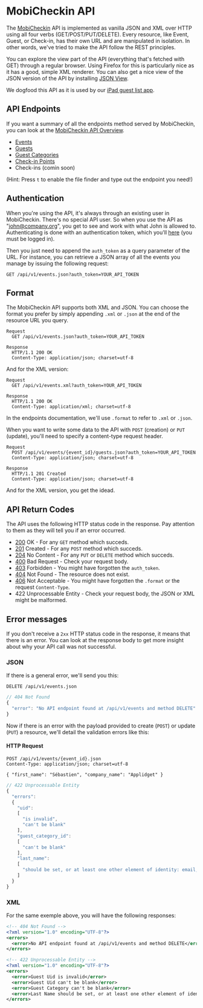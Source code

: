 # MobiCheckin API

The [MobiCheckin](http://www.mobicheckin.com) API is implemented as vanilla JSON and XML over HTTP using all
four verbs (GET/POST/PUT/DELETE). Every resource, like Event, Guest, or Check-in,
has their own URL and are manipulated in isolation. In other words, we've tried
to make the API follow the REST principles.

You can explore the view part of the API (everything that's fetched with GET)
through a regular browser. Using Firefox for this is particularly nice as it has
a good, simple XML renderer. You can also get a nice view of the JSON version of
the API by installing [JSON View](https://addons.mozilla.org/fr/firefox/addon/jsonview/).

We dogfood this API as it is used by our [iPad guest list app](https://itunes.apple.com/app/mobicheckin/id510125877?mt=8).


## API Endpoints

If you want a summary of all the endpoints method served by MobiCheckin, you
can look at the [MobiCheckin API Overview](https://app.mobicheckin.com/api#endpoints).

* [Events](https://github.com/applidget/mobicheckin-api-documentation/blob/master/sections/events.md)
* [Guests](https://github.com/applidget/mobicheckin-api-documentation/blob/master/sections/guests.md)
* [Guest Categories](https://github.com/applidget/mobicheckin-api-documentation/blob/master/sections/guest_categories.md)
* [Check-in Points](https://github.com/applidget/mobicheckin-api-documentation/blob/master/sections/check_in_points.md)
* Check-ins (comin soon)

(Hint: Press `t` to enable the file finder and type out the endpoint you need!)

## Authentication

When you're using the API, it's always through an existing user in MobiCheckin.
There's no special API user. So when you use the API as "john@company.org", you
get to see and work with what John is allowed to. Authenticating is done with an
authentication token, which you'll [here](https://app.mobicheckin.com/fr/api)
(you must be logged in).

Then you just need to append the `auth_token` as a query parameter of the URL.
For instance, you can retrieve a JSON array of all the events you manage by
issuing the following request:

    GET /api/v1/events.json?auth_token=YOUR_API_TOKEN

## Format

The MobiCheckin API supports both XML and JSON. You can choose the format you
prefer by simply appending `.xml` or `.json` at the end of the resource URL
you query.

    Request
      GET /api/v1/events.json?auth_token=YOUR_API_TOKEN

    Response
      HTTP/1.1 200 OK
      Content-Type: application/json; charset=utf-8

And for the XML version:

    Request
      GET /api/v1/events.xml?auth_token=YOUR_API_TOKEN

    Response
      HTTP/1.1 200 OK
      Content-Type: application/xml; charset=utf-8

In the endpoints documentation, we'll use `.format` to refer to `.xml` or `.json`.

When you want to write some data to the API with `POST` (creation) or `PUT` (update),
you'll need to specify a content-type request header.

    Request
      POST /api/v1/events/{event_id}/guests.json?auth_token=YOUR_API_TOKEN
      Content-Type: application/json; charset=utf-8

    Response
      HTTP/1.1 201 Created
      Content-Type: application/json; charset=utf-8

And for the XML version, you get the idead.

## API Return Codes

The API uses the following HTTP status code in the response. Pay attention to them
as they will tell you if an error occurred.

* [200](http://www.w3.org/Protocols/rfc2616/rfc2616-sec10.html#sec10.2.1) OK - For any `GET` method which succeds.
* [201](http://www.w3.org/Protocols/rfc2616/rfc2616-sec10.html#sec10.2.2) Created - For any `POST` method which succeds.
* [204](http://www.w3.org/Protocols/rfc2616/rfc2616-sec10.html#sec10.2.5) No Content - For any `PUT` or `DELETE` method which succeds.
* [400](http://www.w3.org/Protocols/rfc2616/rfc2616-sec10.html#sec10.4.1) Bad Request - Check your request body.
* [403](http://www.w3.org/Protocols/rfc2616/rfc2616-sec10.html#sec10.4.4) Forbidden - You might have forgotten the `auth_token`.
* [404](http://www.w3.org/Protocols/rfc2616/rfc2616-sec10.html#sec10.4.5) Not Found - The resource does not exist.
* [406](http://www.w3.org/Protocols/rfc2616/rfc2616-sec10.html#sec10.4.5) Not Acceptable - You might have forgotten the `.format` or the request `Content-Type`.
* 422 Unprocessable Entity - Check your request body, the JSON or XML might be malformed.

## Error messages

If you don't receive a `2xx` HTTP status code in the response, it means that there
is an error. You can look at the response body to get more insight about why
your API call was not successful.

### JSON
If there is a general error, we'll send you this:
```
DELETE /api/v1/events.json
```
```js
// 404 Not Found
{
  "error": "No API endpoint found at /api/v1/events and method DELETE"
}
```
Now if there is an error with the payload provided to create (`POST`) or update
(`PUT`) a resource, we'll detail the validation errors like this:

#### HTTP Request
```
POST /api/v1/events/{event_id}.json
Content-Type: application/json; charset=utf-8

{ "first_name": "Sébastien", "company_name": "Applidget" }
```
```js
// 422 Unprocessable Entity
{
  "errors":
  {
    "uid":
    [
      "is invalid",
      "can't be blank"
    ],
    "guest_category_id":
    [
      "can't be blank"
    ],
    "last_name":
    [
      "should be set, or at least one other element of identity: email, company or uid."
    ]
  }
}
```

### XML
For the same exemple above, you will have the following responses:

```xml
<!-- 404 Not Found -->
<?xml version="1.0" encoding="UTF-8"?>
<errors>
  <error>No API endpoint found at /api/v1/events and method DELETE</error>
</errors>
```

```xml
<!-- 422 Unprocessable Entity -->
<?xml version="1.0" encoding="UTF-8"?>
<errors>
  <error>Guest Uid is invalid</error>
  <error>Guest Uid can't be blank</error>
  <error>Guest Category can't be blank</error>
  <error>Last Name should be set, or at least one other element of identity: email, company or uid.</error>
</errors>
```